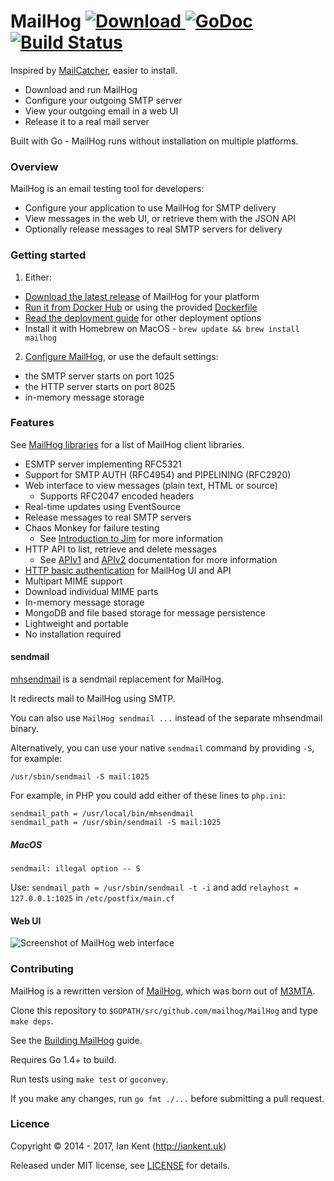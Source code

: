 MailHog [ ![Download](https://img.shields.io/github/release/mailhog/MailHog.svg) ](https://github.com/mailhog/MailHog/releases/tag/v1.0.0) [![GoDoc](https://godoc.org/github.com/mailhog/MailHog?status.svg)](https://godoc.org/github.com/mailhog/MailHog) [![Build Status](https://travis-ci.org/mailhog/MailHog.svg?branch=master)](https://travis-ci.org/mailhog/MailHog)
=========

Inspired by [MailCatcher](http://mailcatcher.me/), easier to install.

* Download and run MailHog
* Configure your outgoing SMTP server
* View your outgoing email in a web UI
* Release it to a real mail server

Built with Go - MailHog runs without installation on multiple platforms.

### Overview

MailHog is an email testing tool for developers:

* Configure your application to use MailHog for SMTP delivery
* View messages in the web UI, or retrieve them with the JSON API
* Optionally release messages to real SMTP servers for delivery

### Getting started

1. Either:
  * [Download the latest release](/docs/RELEASES.md) of MailHog for your platform
  * [Run it from Docker Hub](https://registry.hub.docker.com/u/mailhog/mailhog/) or using the provided [Dockerfile](Dockerfile)
  * [Read the deployment guide](/docs/DEPLOY.md) for other deployment options
  * Install it with Homebrew on MacOS - `brew update && brew install mailhog`
2. [Configure MailHog](/docs/CONFIG.md), or use the default settings:
  * the SMTP server starts on port 1025
  * the HTTP server starts on port 8025
  * in-memory message storage

### Features

See [MailHog libraries](docs/LIBRARIES.md) for a list of MailHog client libraries.

* ESMTP server implementing RFC5321
* Support for SMTP AUTH (RFC4954) and PIPELINING (RFC2920)
* Web interface to view messages (plain text, HTML or source)
  * Supports RFC2047 encoded headers
* Real-time updates using EventSource
* Release messages to real SMTP servers
* Chaos Monkey for failure testing
  * See [Introduction to Jim](/docs/JIM.md) for more information
* HTTP API to list, retrieve and delete messages
  * See [APIv1](/docs/APIv1.md) and [APIv2](/docs/APIv2.md) documentation for more information
* [HTTP basic authentication](docs/Auth.md) for MailHog UI and API
* Multipart MIME support
* Download individual MIME parts
* In-memory message storage
* MongoDB and file based storage for message persistence
* Lightweight and portable
* No installation required

#### sendmail

[mhsendmail](https://github.com/mailhog/mhsendmail) is a sendmail replacement for MailHog.

It redirects mail to MailHog using SMTP.

You can also use `MailHog sendmail ...` instead of the separate mhsendmail binary.

Alternatively, you can use your native `sendmail` command by providing `-S`, for example:

```
/usr/sbin/sendmail -S mail:1025
```

For example, in PHP you could add either of these lines to `php.ini`:

```
sendmail_path = /usr/local/bin/mhsendmail
sendmail_path = /usr/sbin/sendmail -S mail:1025
```

##### MacOS
```
sendmail: illegal option -- S
```
Use:
`sendmail_path = /usr/sbin/sendmail -t -i` and add `relayhost = 127.0.0.1:1025` in `/etc/postfix/main.cf`

#### Web UI

![Screenshot of MailHog web interface](/docs/MailHog.png "MailHog web interface")

### Contributing

MailHog is a rewritten version of [MailHog](https://github.com/ian-kent/MailHog), which was born out of [M3MTA](https://github.com/ian-kent/M3MTA).

Clone this repository to ```$GOPATH/src/github.com/mailhog/MailHog``` and type ```make deps```.

See the [Building MailHog](/docs/BUILD.md) guide.

Requires Go 1.4+ to build.

Run tests using ```make test``` or ```goconvey```.

If you make any changes, run ```go fmt ./...``` before submitting a pull request.

### Licence

Copyright ©‎ 2014 - 2017, Ian Kent (http://iankent.uk)

Released under MIT license, see [LICENSE](LICENSE.md) for details.
